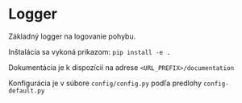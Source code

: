 # Logger
Základný logger na logovanie pohybu.

Inštalácia sa vykoná prikazom: `pip install -e .`

Dokumentácia je k dispozícií na adrese `<URL_PREFIX>/documentation`

Konfigurácia je v súbore `config/config.py` podľa predlohy `config-default.py`
